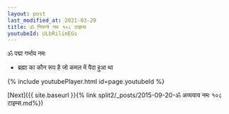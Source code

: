```yaml
---
layout: post
last_modified_at: 2021-03-29
title: ॐ नियन्त्रे नमः १०८ टाइम्स
youtubeId: ULbRilinEGs
---
```

 
 
 ॐ पद्मा गर्भाय नमः  
 
 -  ब्रह्मा का कौन रूप है जो कमल में पैदा हुआ था 
 
  
 
  
 
 
 
 
 
 


{% include youtubePlayer.html id=page.youtubeId %}
 
[Next]({{ site.baseurl }}{% link  split2/_posts/2015-09-20-ॐ अव्ययाय नमः १०८ टाइम्स.md%})
 
